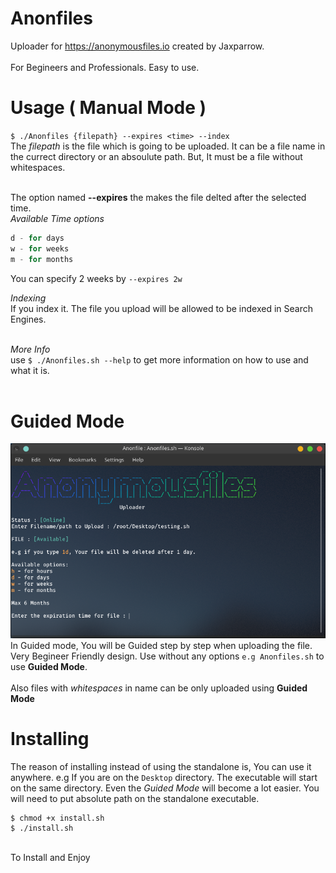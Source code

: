 # Anonfiles
Uploader for https://anonymousfiles.io created by Jaxparrow.<br><br>For Begineers and Professionals. Easy to use.

# Usage ( Manual Mode )
`$ ./Anonfiles {filepath} --expires <time> --index`
<br>The *filepath* is the file which is going to be uploaded. It can be a file name in the currect directory or an absoulute path. But, It must be a file without whitespaces.<br><br>

The option named **--expires** the makes the file delted after the selected time.<br>
*Available Time options*<br>
```h - for hours
d - for days
w - for weeks
m - for months
```
You can specify 2 weeks by `--expires 2w`

*Indexing*
<br>If you index it. The file you upload will be allowed to be indexed in Search Engines.<br><br>

*More Info*
<br>
use `$ ./Anonfiles.sh --help` to get more information on how to use and what it is.<br><br>

# Guided Mode
![Guided Mode](/images/gmode.png)
<br>In Guided mode, You will be Guided step by step when uploading the file. Very Begineer Friendly design.
Use without any options `e.g Anonfiles.sh` to use **Guided Mode**.<br><br>Also files with *whitespaces* in name can be only uploaded using **Guided Mode**

# Installing
The reason of installing instead of using the standalone is, You can use it anywhere. e.g If you are on the `Desktop` directory. The executable will start on the same directory. Even the *Guided Mode* will become a lot easier. You will need to put absolute path on the standalone executable.<br>
```
$ chmod +x install.sh
$ ./install.sh
```
<br>To Install and Enjoy
